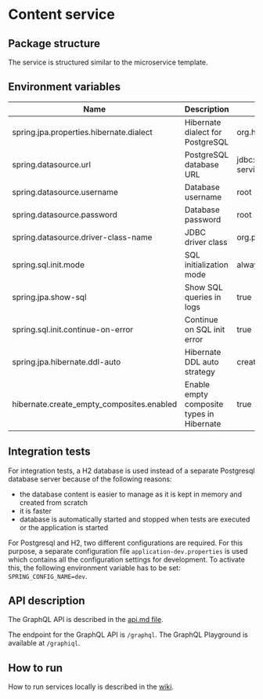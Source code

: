 # Content service

## Package structure

The service is structured similar to the microservice template.

## Environment variables

| Name                                      | Description                               | Value in Dev Environment                         | Value in Prod Environment                     |
|-------------------------------------------|-------------------------------------------|--------------------------------------------------|-----------------------------------------------|
| spring.jpa.properties.hibernate.dialect   | Hibernate dialect for PostgreSQL          | org.hibernate.dialect.PostgreSQLDialect          | org.hibernate.dialect.PostgreSQLDialect       |
| spring.datasource.url                     | PostgreSQL database URL                   | jdbc:postgresql://localhost:4032/content-service | jdbc:postgresql://prod-db-url/content-service |
| spring.datasource.username                | Database username                         | root                                             | prod-db-username                              |
| spring.datasource.password                | Database password                         | root                                             | prod-db-password                              |
| spring.datasource.driver-class-name       | JDBC driver class                         | org.postgresql.Driver                            | org.postgresql.Driver                         |
| spring.sql.init.mode                      | SQL initialization mode                   | always                                           | always                                        |
| spring.jpa.show-sql                       | Show SQL queries in logs                  | true                                             | true                                          |
| spring.sql.init.continue-on-error         | Continue on SQL init error                | true                                             | true                                          |
| spring.jpa.hibernate.ddl-auto             | Hibernate DDL auto strategy               | create                                           | create                                        |
| hibernate.create_empty_composites.enabled | Enable empty composite types in Hibernate | true                                             | true                                          |

## Integration tests

For integration tests, a H2 database is used instead of a separate Postgresql database server because of the following
reasons:

- the database content is easier to manage as it is kept in memory and created from scratch
- it is faster
- database is automatically started and stopped when tests are executed or the application is started

For Postgresql and H2, two different configurations are required.
For this purpose, a separate configuration file `application-dev.properties` is used which contains all the configuration
settings for development. To activate this, the following environment variable has to be set: `SPRING_CONFIG_NAME=dev`.

## API description

The GraphQL API is described in the [api.md file](api.md).

The endpoint for the GraphQL API is `/graphql`. The GraphQL Playground is available at `/graphiql`.

## How to run

How to run services locally is described in
the [wiki](https://gits-enpro.readthedocs.io/en/latest/dev-manuals/backend/get-started.html).

